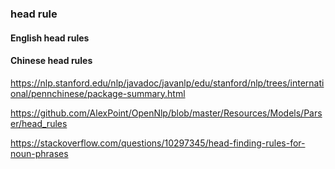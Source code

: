 ### head rule

#### English head rules



#### Chinese head rules

https://nlp.stanford.edu/nlp/javadoc/javanlp/edu/stanford/nlp/trees/international/pennchinese/package-summary.html

https://github.com/AlexPoint/OpenNlp/blob/master/Resources/Models/Parser/head_rules

https://stackoverflow.com/questions/10297345/head-finding-rules-for-noun-phrases



